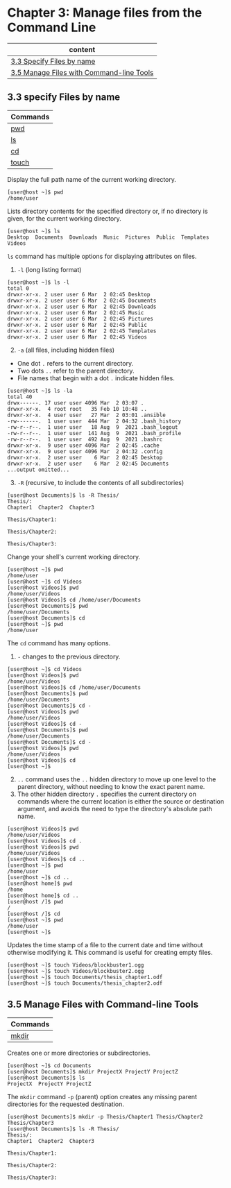 # Chapter 3: Manage files from the Command Line

| content |
| --- |
| [3.3 Specify Files by name](#3.3) |
| [3.5 Manage Files with Command-line Tools](#3.5) |

<a name="3.3"></a>
## 3.3 specify Files by name

| Commands |
| --- | 
| [pwd](#pwd) |
| [ls](#ls) |
| [cd](#cd) |
| [touch](#touch) |

<a name="pwd"></a>
Display the full path name of the current working directory.
```console
[user@host ~]$ pwd
/home/user
```

<a name="ls"></a>
Lists directory contents for the specified directory or, if no directory is given, for the current working directory.
```console
[user@host ~]$ ls
Desktop  Documents  Downloads  Music  Pictures  Public  Templates  Videos
```
```ls``` command has multiple options for displaying attributes on files.
1. ```-l``` (long listing format)
```console
[user@host ~]$ ls -l
total 0
drwxr-xr-x. 2 user user 6 Mar  2 02:45 Desktop
drwxr-xr-x. 2 user user 6 Mar  2 02:45 Documents
drwxr-xr-x. 2 user user 6 Mar  2 02:45 Downloads
drwxr-xr-x. 2 user user 6 Mar  2 02:45 Music
drwxr-xr-x. 2 user user 6 Mar  2 02:45 Pictures
drwxr-xr-x. 2 user user 6 Mar  2 02:45 Public
drwxr-xr-x. 2 user user 6 Mar  2 02:45 Templates
drwxr-xr-x. 2 user user 6 Mar  2 02:45 Videos
```
2. ```-a``` (all files, including hidden files)
* One dot ```.``` refers to the current directory.
* Two dots ```..``` refer to the parent directory.
* File names that begin with a dot ```.``` indicate hidden files.
```console
[user@host ~]$ ls -la
total 40
drwx------. 17 user user 4096 Mar  2 03:07 .
drwxr-xr-x.  4 root root   35 Feb 10 10:48 ..
drwxr-xr-x.  4 user user   27 Mar  2 03:01 .ansible
-rw-------.  1 user user  444 Mar  2 04:32 .bash_history
-rw-r--r--.  1 user user   18 Aug  9  2021 .bash_logout
-rw-r--r--.  1 user user  141 Aug  9  2021 .bash_profile
-rw-r--r--.  1 user user  492 Aug  9  2021 .bashrc
drwxr-xr-x.  9 user user 4096 Mar  2 02:45 .cache
drwxr-xr-x.  9 user user 4096 Mar  2 04:32 .config
drwxr-xr-x.  2 user user    6 Mar  2 02:45 Desktop
drwxr-xr-x.  2 user user    6 Mar  2 02:45 Documents
...output omitted...
```
3. ```-R``` (recursive, to include the contents of all subdirectories)
```console
[user@host Documents]$ ls -R Thesis/
Thesis/:
Chapter1  Chapter2  Chapter3

Thesis/Chapter1:

Thesis/Chapter2:

Thesis/Chapter3:
```

<a name="cd"></a>
Change your shell's current working directory. 
```console
[user@host ~]$ pwd
/home/user
[user@host ~]$ cd Videos
[user@host Videos]$ pwd
/home/user/Videos
[user@host Videos]$ cd /home/user/Documents
[user@host Documents]$ pwd
/home/user/Documents
[user@host Documents]$ cd
[user@host ~]$ pwd
/home/user
```
The ```cd``` command has many options.
1. ```-``` changes to the previous directory.
```console
[user@host ~]$ cd Videos
[user@host Videos]$ pwd
/home/user/Videos
[user@host Videos]$ cd /home/user/Documents
[user@host Documents]$ pwd
/home/user/Documents
[user@host Documents]$ cd -
[user@host Videos]$ pwd
/home/user/Videos
[user@host Videos]$ cd -
[user@host Documents]$ pwd
/home/user/Documents
[user@host Documents]$ cd -
[user@host Videos]$ pwd
/home/user/Videos
[user@host Videos]$ cd
[user@host ~]$
```
2. ```..``` command uses the ```..``` hidden directory to move up one level to the parent directory, without needing to know the exact parent name.
3. The other hidden directory ```.``` specifies the current directory on commands where the current location is either the source or destination argument, and avoids the need to type the directory's absolute path name.
```console
[user@host Videos]$ pwd
/home/user/Videos
[user@host Videos]$ cd .
[user@host Videos]$ pwd
/home/user/Videos
[user@host Videos]$ cd ..
[user@host ~]$ pwd
/home/user
[user@host ~]$ cd ..
[user@host home]$ pwd
/home
[user@host home]$ cd ..
[user@host /]$ pwd
/
[user@host /]$ cd
[user@host ~]$ pwd
/home/user
[user@host ~]$
```

<a name="touch"></a>
Updates the time stamp of a file to the current date and time without otherwise modifying it. This command is useful for creating empty files.
```console
[user@host ~]$ touch Videos/blockbuster1.ogg
[user@host ~]$ touch Videos/blockbuster2.ogg
[user@host ~]$ touch Documents/thesis_chapter1.odf
[user@host ~]$ touch Documents/thesis_chapter2.odf
```

<a name="3.5"></a>
## 3.5 Manage Files with Command-line Tools

| Commands |
| --- | 
| [mkdir](#mkdir) |

<a name="mkdir"></a>
Creates one or more directories or subdirectories.
```console
[user@host ~]$ cd Documents
[user@host Documents]$ mkdir ProjectX ProjectY ProjectZ
[user@host Documents]$ ls
ProjectX  ProjectY ProjectZ
```
The ```mkdir``` command ```-p``` (parent) option creates any missing parent directories for the requested destination.
```console
[user@host Documents]$ mkdir -p Thesis/Chapter1 Thesis/Chapter2 Thesis/Chapter3
[user@host Documents]$ ls -R Thesis/
Thesis/:
Chapter1  Chapter2  Chapter3

Thesis/Chapter1:

Thesis/Chapter2:

Thesis/Chapter3:
```



